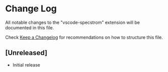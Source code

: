 # Change Log

All notable changes to the "vscode-specstrom" extension will be documented in this file.

Check [Keep a Changelog](http://keepachangelog.com/) for recommendations on how to structure this file.

## [Unreleased]

- Initial release